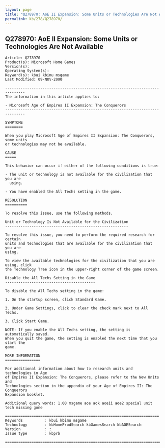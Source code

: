 ```yaml
---
layout: page
title: "Q278970: AoE II Expansion: Some Units or Technologies Are Not Available"
permalink: kb/278/Q278970/
---
```


## Q278970: AoE II Expansion: Some Units or Technologies Are Not Available

	Article: Q278970
	Product(s): Microsoft Home Games
	Version(s): 
	Operating System(s): 
	Keyword(s): kbui kbimu msgame
	Last Modified: 09-NOV-2000
	
	-------------------------------------------------------------------------------
	The information in this article applies to:
	
	- Microsoft Age of Empires II Expansion: The Conquerors 
	-------------------------------------------------------------------------------
	
	SYMPTOMS
	========
	
	When you play Microsoft Age of Empires II Expansion: The Conquerors, some units
	or technologies may not be available.
	
	CAUSE
	=====
	
	This behavior can occur if either of the following conditions is true:
	
	- The unit or technology is not available for the civilization that you are
	  using.
	
	- You have enabled the All Techs setting in the game.
	
	RESOLUTION
	==========
	
	To resolve this issue, use the following methods.
	
	Unit or Technology Is Not Available for the Civilization
	--------------------------------------------------------
	
	To resolve this issue, you need to perform the required research for certain
	units and technologies that are available for the civilization that you are
	using.
	
	To view the available technologies for the civilization that you are using, click
	the Technology Tree icon in the upper-right corner of the game screen.
	
	Disable the All Techs Setting in the Game
	-----------------------------------------
	
	To disable the All Techs setting in the game:
	
	1. On the startup screen, click Standard Game.
	
	2. Under Game Settings, click to clear the check mark next to All Techs.
	
	3. Click Start Game.
	
	NOTE: If you enable the All Techs setting, the setting is automatically saved.
	When you quit the game, the setting is enabled the next time that you start the
	game.
	
	MORE INFORMATION
	================
	
	For additional information about how to research units and technologies in Age
	of Empires II Expansion: The Conquerors, please refer to the New Units and
	Technologies section in the appendix of your Age of Empires II: The Conquerors
	Expansion booklet.
	
	Additional query words: 1.00 msgame aoe aok aoeii aoe2 special unit tech missing gone
	
	======================================================================
	Keywords          : kbui kbimu msgame 
	Technology        : kbHomeProdSearch kbGamesSearch kbAOESearch
	Version           : :
	Issue type        : kbprb
	
	=============================================================================
	
